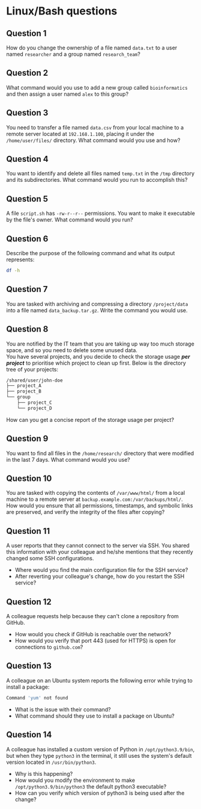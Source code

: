 # Linux/Bash questions

## Question 1
How do you change the ownership of a file named `data.txt` to a user named `researcher` and a group named `research_team`?

## Question 2
What command would you use to add a new group called `bioinformatics` and then assign a user named `alex` to this group?

## Question 3
You need to transfer a file named `data.csv` from your local machine to a remote server located at `192.168.1.100`, placing it under the `/home/user/files/` directory. What command would you use and how?

## Question 4
You want to identify and delete all files named `temp.txt` in the `/tmp` directory and its subdirectories. What command would you run to accomplish this?

## Question 5
A file `script.sh` has `-rw-r--r--` permissions. You want to make it executable by the file's owner. What command would you run?

## Question 6
Describe the purpose of the following command and what its output represents:

```bash
df -h
```

## Question 7
You are tasked with archiving and compressing a directory `/project/data` into a file named `data_backup.tar.gz`. Write the command you would use.

## Question 8
You are notified by the IT team that you are taking up way too much storage space, and so you need to delete some unused data.  
You have several projects, and you decide to check the storage usage ***per project*** to prioritise which project to clean up first. Below is the directory tree of your projects:
```bash
/shared/user/john-doe
├── project_A
├── project_B
└── group
    ├── project_C
    └── project_D
```
How can you get a concise report of the storage usage per project?


## Question 9
You want to find all files in the `/home/research/` directory that were modified in the last 7 days. What command would you use?


## Question 10
You are tasked with copying the contents of `/var/www/html/` from a local machine to a remote server at `backup.example.com:/var/backups/html/`. How would you ensure that all permissions, timestamps, and symbolic links are preserved, and verify the integrity of the files after copying?


## Question 11
A user reports that they cannot connect to the server via SSH. You shared this information with your colleague and he/she mentions that they recently changed some SSH configurations.

- Where would you find the main configuration file for the SSH service?
- After reverting your colleague's change, how do you restart the SSH service?


## Question 12
A colleague requests help because they can't clone a repository from GitHub.

- How would you check if GitHub is reachable over the network?
- How would you verify that port 443 (used for HTTPS) is open for connections to `github.com`?


## Question 13
A colleague on an Ubuntu system reports the following error while trying to install a package:

```bash
Command 'yum' not found
```

- What is the issue with their command?
- What command should they use to install a package on Ubuntu?


## Question 14
A colleague has installed a custom version of Python in `/opt/python3.9/bin`, but when they type `python3` in the terminal, it still uses the system's default version located in `/usr/bin/python3`.

- Why is this happening?
- How would you modify the environment to make `/opt/python3.9/bin/python3` the default python3 executable?
- How can you verify which version of python3 is being used after the change?